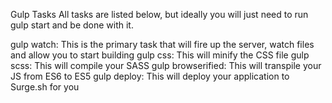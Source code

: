 Gulp Tasks
All tasks are listed below, but ideally you will just need to run gulp start and be done with it.

gulp watch: This is the primary task that will fire up the server, watch files and allow you to start building
gulp css: This will minify the CSS file
gulp scss: This will compile your SASS
gulp browserified: This will transpile your JS from ES6 to ES5
gulp deploy: This will deploy your application to Surge.sh for you